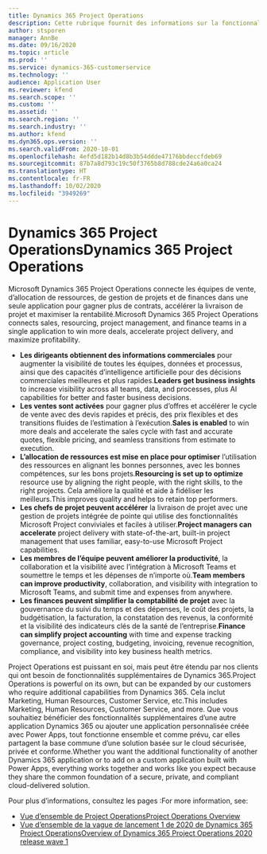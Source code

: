 ```yaml
---
title: Dynamics 365 Project Operations
description: Cette rubrique fournit des informations sur la fonctionnalité Gestion de projets dans Dynamics 365 Project Operations.
author: stsporen
manager: AnnBe
ms.date: 09/16/2020
ms.topic: article
ms.prod: ''
ms.service: dynamics-365-customerservice
ms.technology: ''
audience: Application User
ms.reviewer: kfend
ms.search.scope: ''
ms.custom: ''
ms.assetid: ''
ms.search.region: ''
ms.search.industry: ''
ms.author: kfend
ms.dyn365.ops.version: ''
ms.search.validFrom: 2020-10-01
ms.openlocfilehash: 4efd5d182b14d8b3b54ddde47176bbdeccfdeb69
ms.sourcegitcommit: 87b7a8d793c19c50f3765b8d788cde24a6a0ca24
ms.translationtype: HT
ms.contentlocale: fr-FR
ms.lasthandoff: 10/02/2020
ms.locfileid: "3949269"
---
```

# <a name="dynamics-365-project-operations"></a><span data-ttu-id="15611-103">Dynamics 365 Project Operations</span><span class="sxs-lookup"><span data-stu-id="15611-103">Dynamics 365 Project Operations</span></span>

<span data-ttu-id="15611-104">Microsoft Dynamics 365 Project Operations connecte les équipes de vente, d’allocation de ressources, de gestion de projets et de finances dans une seule application pour gagner plus de contrats, accélérer la livraison de projet et maximiser la rentabilité.</span><span class="sxs-lookup"><span data-stu-id="15611-104">Microsoft Dynamics 365 Project Operations connects sales, resourcing, project management, and finance teams in a single application to win more deals, accelerate project delivery, and maximize profitability.</span></span>

-   <span data-ttu-id="15611-105">**Les dirigeants obtiennent des informations commerciales** pour augmenter la visibilité de toutes les équipes, données et processus, ainsi que des capacités d’intelligence artificielle pour des décisions commerciales meilleures et plus rapides.</span><span class="sxs-lookup"><span data-stu-id="15611-105">**Leaders get business insights** to increase visibility across all teams, data, and processes, plus AI capabilities for better and faster business decisions.</span></span>
-   <span data-ttu-id="15611-106">**Les ventes sont activées** pour gagner plus d’offres et accélérer le cycle de vente avec des devis rapides et précis, des prix flexibles et des transitions fluides de l’estimation à l’exécution.</span><span class="sxs-lookup"><span data-stu-id="15611-106">**Sales is enabled** to win more deals and accelerate the sales cycle with fast and accurate quotes, flexible pricing, and seamless transitions from estimate to execution.</span></span>
-   <span data-ttu-id="15611-107">**L’allocation de ressources est mise en place pour optimiser** l’utilisation des ressources en alignant les bonnes personnes, avec les bonnes compétences, sur les bons projets.</span><span class="sxs-lookup"><span data-stu-id="15611-107">**Resourcing is set up to optimize** resource use by aligning the right people, with the right skills, to the right projects.</span></span> <span data-ttu-id="15611-108">Cela améliore la qualité et aide à fidéliser les meilleurs.</span><span class="sxs-lookup"><span data-stu-id="15611-108">This improves quality and helps to retain top performers.</span></span>
-   <span data-ttu-id="15611-109">**Les chefs de projet peuvent accélérer** la livraison de projet avec une gestion de projets intégrée de pointe qui utilise des fonctionnalités Microsoft Project conviviales et faciles à utiliser.</span><span class="sxs-lookup"><span data-stu-id="15611-109">**Project managers can accelerate** project delivery with state-of-the-art, built-in project management that uses familiar, easy-to-use Microsoft Project capabilities.</span></span>
-   <span data-ttu-id="15611-110">**Les membres de l’équipe peuvent améliorer la productivité**, la collaboration et la visibilité avec l’intégration à Microsoft Teams et soumettre le temps et les dépenses de n’importe où.</span><span class="sxs-lookup"><span data-stu-id="15611-110">**Team members can improve productivity**, collaboration, and visibility with integration to Microsoft Teams, and submit time and expenses from anywhere.</span></span>
-   <span data-ttu-id="15611-111">**Les finances peuvent simplifier la comptabilité de projet** avec la gouvernance du suivi du temps et des dépenses, le coût des projets, la budgétisation, la facturation, la constatation des revenus, la conformité et la visibilité des indicateurs clés de la santé de l’entreprise.</span><span class="sxs-lookup"><span data-stu-id="15611-111">**Finance can simplify project accounting** with time and expense tracking governance, project costing, budgeting, invoicing, revenue recognition, compliance, and visibility into key business health metrics.</span></span>

<span data-ttu-id="15611-112">Project Operations est puissant en soi, mais peut être étendu par nos clients qui ont besoin de fonctionnalités supplémentaires de Dynamics 365.</span><span class="sxs-lookup"><span data-stu-id="15611-112">Project Operations is powerful on its own, but can be expanded by our customers who require additional capabilities from Dynamics 365.</span></span> <span data-ttu-id="15611-113">Cela inclut Marketing, Human Resources, Customer Service, etc.</span><span class="sxs-lookup"><span data-stu-id="15611-113">This includes Marketing, Human Resources, Customer Service, and more.</span></span> <span data-ttu-id="15611-114">Que vous souhaitiez bénéficier des fonctionnalités supplémentaires d’une autre application Dynamics 365 ou ajouter une application personnalisée créée avec Power Apps, tout fonctionne ensemble et comme prévu, car elles partagent la base commune d’une solution basée sur le cloud sécurisée, privée et conforme.</span><span class="sxs-lookup"><span data-stu-id="15611-114">Whether you want the additional functionality of another Dynamics 365 application or to add on a custom application built with Power Apps, everything works together and works like you expect because they share the common foundation of a secure, private, and compliant cloud-delivered solution.</span></span>

<span data-ttu-id="15611-115">Pour plus d’informations, consultez les pages :</span><span class="sxs-lookup"><span data-stu-id="15611-115">For more information, see:</span></span>

- [<span data-ttu-id="15611-116">Vue d’ensemble de Project Operations</span><span class="sxs-lookup"><span data-stu-id="15611-116">Project Operations Overview</span></span>](https://dynamics.microsoft.com/en-us/project-operations/overview/)
- [<span data-ttu-id="15611-117">Vue d’ensemble de la vague de lancement 1 de 2020 de Dynamics 365 Project Operations</span><span class="sxs-lookup"><span data-stu-id="15611-117">Overview of Dynamics 365 Project Operations 2020 release wave 1</span></span>](https://docs.microsoft.com/dynamics365-release-plan/2020wave1/dynamics365-project-operations/)

